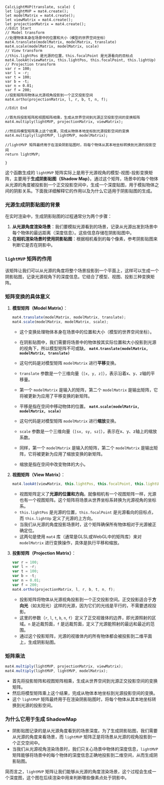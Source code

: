 ```
CalcLightMVP(translate, scale) {
let lightMVP = mat4.create();
let modelMatrix = mat4.create();
let viewMatrix = mat4.create();
let projectionMatrix = mat4.create();
//Edit Start
// Model transform
//处理物体本身在场景中的位置和大小（模型的世界空间坐标）
mat4.translate(modelMatrix, modelMatrix, translate)
mat4.scale(modelMatrix, modelMatrix, scale)
// View transform
//this.lightPos 是光源的位置，this.focalPoint 是光源看向的目标点
mat4.lookAt(viewMatrix, this.lightPos, this.focalPoint, this.lightUp)
// Projection transform
var r = 100;
var l = -r;
var t = 100;
var b = -t;
var n = 0.01;
var f = 200;
//投影矩阵将物体从光源视角投影到一个正交投影空间
mat4.ortho(projectionMatrix, l, r, b, t, n, f);

//Edit End

//首先将投影矩阵和视图矩阵相乘，生成从世界空间到光源正交投影空间的变换矩阵
mat4.multiply(lightMVP, projectionMatrix, viewMatrix);

//然后将模型矩阵乘上这个结果，完成从物体本地坐标到光源投影空间的变换
mat4.multiply(lightMVP, lightMVP, modelMatrix);

//lightMVP 矩阵最终用于在渲染阴影贴图时，将每个物体从其本地坐标转换到光源的投影空间
return lightMVP;

}
```
这个函数生成的 `lightMVP` 矩阵实际上是用于光源视角的模型-视图-投影变换矩阵，主要用于**生成阴影贴图（Shadow Map）**。通过这个矩阵，场景中的每个物体从光源的角度被投影到一个正交投影空间中，生成一个深度贴图，用于模拟物体之间的阴影关系。下面我详细解释它的作用以及为什么它适用于阴影贴图的生成。

### 光源生成阴影贴图的背景

在实时渲染中，生成阴影贴图的过程通常分为两个步骤：
1. **从光源角度渲染场景**：我们要模拟光源看到的场景，记录从光源出发到场景中每个物体的最远距离（深度信息）。这些信息存储在阴影贴图中。
2. **在相机渲染场景时使用阴影贴图**：根据相机看到的每个像素，参考阴影贴图来判断它是否在阴影中。

### `lightMVP` 矩阵的作用

该矩阵让我们可以从光源的角度将整个场景投影到一个平面上，这样可以生成一个阴影贴图，记录光源视角下的深度信息。它结合了模型、视图、投影三种变换矩阵。

### 矩阵变换的具体意义

1. **模型矩阵（Model Matrix）**：
   ```javascript
   mat4.translate(modelMatrix, modelMatrix, translate);
   mat4.scale(modelMatrix, modelMatrix, scale);
   ```
   - 这个变换处理物体本身在场景中的位置和大小（模型的世界空间坐标）。
   - 在阴影贴图中，我们需要将场景中的物体按其实际位置和大小投影到光源的视角下，所以模型矩阵不可或缺。
**`mat4.translate(modelMatrix, modelMatrix, translate)`**
    
    -   这句代码是对模型矩阵 `modelMatrix` 进行**平移**变换。
    -   `translate` 参数是一个三维向量（`[x, y, z]`），表示沿着x、y、z轴的平移量。
    -   第一个 `modelMatrix` 是输入的矩阵，第二个 `modelMatrix` 是输出矩阵，它将被更新为应用了平移变换的新矩阵。
    -   平移是指在空间中移动物体的位置。
**`mat4.scale(modelMatrix, modelMatrix, scale)`**
    
    -   这句代码是对模型矩阵 `modelMatrix` 进行**缩放**变换。
    -   `scale` 参数是一个三维向量（`[sx, sy, sz]`），表示在x、y、z轴上的缩放系数。
    -   同样，第一个 `modelMatrix` 是输入的矩阵，第二个 `modelMatrix` 是输出矩阵，它将被更新为应用了缩放变换的新矩阵。
    -   缩放是指在空间中改变物体的大小。

2. **视图矩阵（View Matrix）**：
   ```javascript
   mat4.lookAt(viewMatrix, this.lightPos, this.focalPoint, this.lightUp);
   ```
   - 视图矩阵定义了**光源的位置和方向**。就像相机有一个视图矩阵一样，光源也有一个视图矩阵。这个矩阵将场景从世界坐标系转换为光源视角的坐标系。
   - `this.lightPos` 是光源的位置，`this.focalPoint` 是光源看向的目标点，而 `this.lightUp` 定义了光源的上方向。
   - 当我们从光源的角度投影场景时，这个矩阵确保所有物体相对于光源被正确定位。
   - 这两句是使用 `mat4` 库（通常是GLSL或WebGL中的矩阵库）来对 `modelMatrix` 进行变换操作，具体是执行平移和缩放。



3. **投影矩阵（Projection Matrix）**：
   ```javascript
   var r = 100;
   var l = -r;
   var t = 100;
   var b = -t;
   var n = 0.01;
   var f = 200;
   mat4.ortho(projectionMatrix, l, r, b, t, n, f);
   ```
   - 投影矩阵将物体从光源视角投影到一个正交投影空间。正交投影适合于**方向光**（如太阳光）这样的光源，因为它们的光线是平行的，不需要透视投影。
   - 这里的参数（`r`, `l`, `t`, `b`, `n`, `f`）定义了正交视锥体的边界，即光源照射的区域。`n` 是近裁剪面，`f` 是远裁剪面，定义了光源能照射的最远和最近的范围。
   - 通过这个投影矩阵，光源的视锥体内的所有物体都会被投影到二维平面上，生成阴影贴图。

### 矩阵乘法

```javascript
mat4.multiply(lightMVP, projectionMatrix, viewMatrix);
mat4.multiply(lightMVP, lightMVP, modelMatrix);
```
- 首先将投影矩阵和视图矩阵相乘，生成从世界空间到光源正交投影空间的变换矩阵。
- 然后将模型矩阵乘上这个结果，完成从物体本地坐标到光源投影空间的变换。
- 这个 `lightMVP` 矩阵最终用于在渲染阴影贴图时，将每个物体从其本地坐标转换到光源的投影空间。

### 为什么它用于生成 ShadowMap

- 阴影贴图记录的是从光源角度看到的场景深度。为了生成阴影贴图，我们需要从光源的角度来看场景，而 `lightMVP` 矩阵正是将场景从光源的视角投影到一个正交空间中。
- 当我们从光源视角渲染场景时，我们只关心场景中物体的深度信息，`lightMVP` 矩阵能够将场景中的每个物体的深度信息正确地投影到二维空间，从而生成阴影贴图。
  
简而言之，`lightMVP` 矩阵让我们能够从光源的角度渲染场景，这个过程会生成一个深度图，这个图在后续渲染中用来判断哪些像素点处于阴影中。
<!--stackedit_data:
eyJoaXN0b3J5IjpbLTE2NzMxNzYxMywtMjAzMTY4MjU3N119
-->
